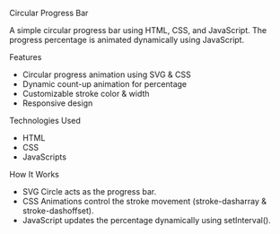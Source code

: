 Circular Progress Bar

A simple circular progress bar using HTML, CSS, and JavaScript. The progress percentage is animated dynamically using JavaScript.

Features

* Circular progress animation using SVG & CSS
* Dynamic count-up animation for percentage
* Customizable stroke color & width
* Responsive design

Technologies Used

* HTML 
* CSS 
* JavaScripts

How It Works

* SVG Circle acts as the progress bar.
* CSS Animations control the stroke movement (stroke-dasharray & stroke-dashoffset).
* JavaScript updates the percentage dynamically using setInterval().